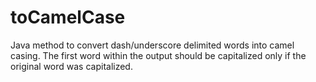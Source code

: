# toCamelCase
Java method to convert dash/underscore delimited words into camel casing. The first word within the output should be capitalized only if the original word was capitalized. 
